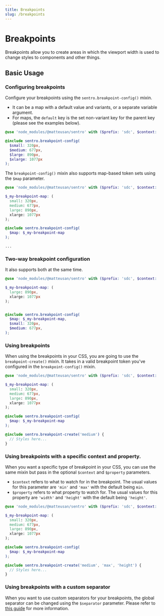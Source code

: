 ```yaml
---
title: Breakpoints
slug: /breakpoints
---
```

# Breakpoints
Breakpoints allow you to create areas in which the viewport width is used to change styles to components and other things.

## Basic Usage
### Configuring breakpoints
Configure your breakpoints using the `sentro.breakpoint-config()` mixin.

- It can be a map with a default value and variants, or a separate variable argument.
- For maps, the `default` key is the set non-variant key for the parent key (please see the examples below).

```scss
@use 'node_modules/@matteusan/sentro' with ($prefix: 'sdc', $context: 'token');

@include sentro.breakpoint-config(
  $small: 320px,
  $medium: 677px,
  $large: 890px,
  $xlarge: 1077px
);
```

The `breakpoint-config()` mixin also supports map-based token sets using the `$map` parameter.

```scss
@use 'node_modules/@matteusan/sentro' with ($prefix: 'sdc', $context: 'token');

$_my-breakpoint-map: (
  small: 320px,
  medium: 677px,
  large: 890px,
  xlarge: 1077px
);

@include sentro.breakpoint-config(
  $map: $_my-breakpoint-map
);

...
```

### Two-way breakpoint configuration
It also supports both at the same time.

```scss
@use 'node_modules/@matteusan/sentro' with ($prefix: 'sdc', $context: 'token');

$_my-breakpoint-map: (
  large: 890px,
  xlarge: 1077px
);


@include sentro.breakpoint-config(
  $map: $_my-breakpoint-map,
  $small: 320px,
  $medium: 677px,
);
```

### Using breakpoints
When using the breakpoints in your CSS, you are going to use the `breakpoint-create()` mixin. It takes in a valid breakpoint token you've configured in the `breakpoint-config()` mixin.

```scss
@use 'node_modules/@matteusan/sentro' with ($prefix: 'sdc', $context: 'token');

$_my-breakpoint-map: (
  small: 320px,
  medium: 677px,
  large: 890px,
  xlarge: 1077px
);

@include sentro.breakpoint-config(
  $map: $_my-breakpoint-map
);

@include sentro.breakpoint-create('medium') {
  // Styles here...
}
```

### Using breakpoints with a specific context and property.
When you want a specific type of breakpoint in your CSS, you can use the same mixin but pass in the optional `$context` and `$property` parameters.

- `$context` refers to what to watch for in the breakpoint. The usual values for this parameter are `'min'` and `'max'` with the default being `min`.
- `$property` refers to what property to watch for. The usual values for this property are `'width'` and `'height'` with the default being `'height'`.

```scss
@use 'node_modules/@matteusan/sentro' with ($prefix: 'sdc', $context: 'token');

$_my-breakpoint-map: (
  small: 320px,
  medium: 677px,
  large: 890px,
  xlarge: 1077px
);

@include sentro.breakpoint-config(
  $map: $_my-breakpoint-map
);

@include sentro.breakpoint-create('medium', 'max', 'height') {
  // Styles here...
}
```

### Using breakpoints with a custom separator
When you want to use custom separators for your breakpoints, the global separator can be changed using the `$separator` parameter. Please refer to [this guide](../api/settings.md#separator) for more information.